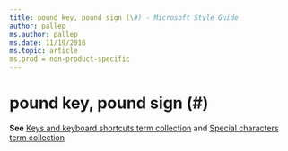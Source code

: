 ```yaml
---
title: pound key, pound sign (\#) - Microsoft Style Guide
author: pallep
ms.author: pallep
ms.date: 11/19/2016
ms.topic: article
ms.prod = non-product-specific
---
```


# pound key, pound sign (\#)

**See** [Keys and keyboard shortcuts term collection](/style-guide/a-z-word-list-term-collections/term-collections/keys-keyboard-shortcuts) and [Special characters term collection](/style-guide/a-z-word-list-term-collections/term-collections/special-characters)

